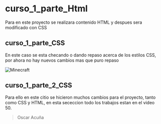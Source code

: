 # curso_1_parte_Html
Para en este proyecto se realizara contenido HTML y despues sera modificado con CSS

## curso_1_parte_CSS
En este caso se esta checando o dando repaso 
acerca de los estilos CSS, por ahora no hay nuevos cambios mas que puro repaso

![Minecraft](https://logos-marcas.com/wp-content/uploads/2020/04/Minecraft-Logotipo-2012-.....jpg)

## curso_1_parte_2_CSS
Para  ello en este citio se hicieron muchos cambios para el proyecto, tanto como CSS y HTML, en esta sececcion 
todo los trabajos estan en el video 50.

> Oscar Acuña 
